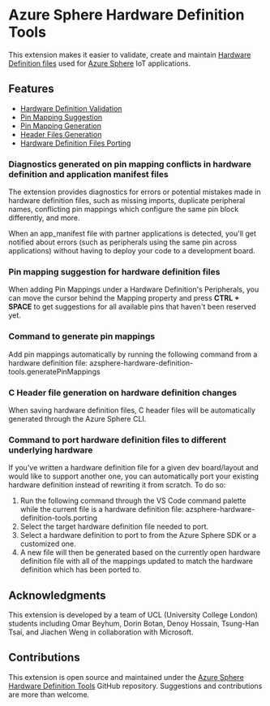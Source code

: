 # Azure Sphere Hardware Definition Tools
This extension makes it easier to validate, create and maintain [Hardware Definition files](https://docs.microsoft.com/en-us/azure-sphere/app-development/manage-hardware-dependencies) used for [Azure Sphere](https://docs.microsoft.com/en-us/azure-sphere/) IoT applications.


## Features
- [Hardware Definition Validation](#DiagnosticsGenerated)
- [Pin Mapping Suggestion](#PinSuggestion)
- [Pin Mapping Generation](#PinMappingGeneration)
- [Header Files Generation](#HeaderGeneration)
- [Hardware Definition Files Porting](#Porting)


<!-- ## Functionality And User Guide -->


### Diagnostics generated on pin mapping conflicts in hardware definition and application manifest files <span id='DiagnosticsGenerated'></span>
  The extension provides diagnostics for errors or potential mistakes made in hardware definition files, such as missing imports, duplicate peripheral names, conflicting pin mappings which configure the same pin block differently, and more.

  When an app_manifest file with partner applications is detected, you'll get notified about errors (such as peripherals using the same pin across applications) without having to deploy your code to a development board.


### Pin mapping suggestion for hardware definition files <span id='PinSuggestion'></span>
  When adding Pin Mappings under a Hardware Definition's Peripherals, you can move the cursor behind the Mapping property and press **CTRL + SPACE** to get suggestions for all available pins that haven't been reserved yet.
  

### Command to generate pin mappings <span id='PinMappingGeneration'></span>
  Add pin mappings automatically by running the following command from a hardware definition file: azsphere-hardware-definition-tools.generatePinMappings


### C Header file generation on hardware definition changes <span id='HeaderGeneration'></span>
  When saving hardware definition files, C header files will be automatically generated through the Azure Sphere CLI.


### Command to port hardware definition files to different underlying hardware <span id='Porting'></span>
  If you've written a hardware definition file for a given dev board/layout and would like to support another one, you can automatically port your existing hardware definition instead of rewriting it from scratch. To do so:
  1. Run the following command through the VS Code command palette while the current file is a hardware definition file: azsphere-hardware-definition-tools.porting
  2. Select the target hardware definition file needed to port.
  3. Select a hardware definition to port to from the Azure Sphere SDK or a customized one.
  4. A new file will then be generated based on the currently open hardware definition file with all of the mappings updated to match the hardware definition which has been ported to.


## Acknowledgments
This extension is developed by a team of UCL (University College London) students including Omar Beyhum, Dorin Botan, Denoy Hossain, Tsung-Han Tsai, and Jiachen Weng in collaboration with Microsoft.


## Contributions
This extension is open source and maintained under the [Azure Sphere Hardware Definition Tools](https://github.com/Azure-Sphere-Tools/azsphere-hardware-definition-tools) GitHub repository. Suggestions and contributions are more than welcome.

